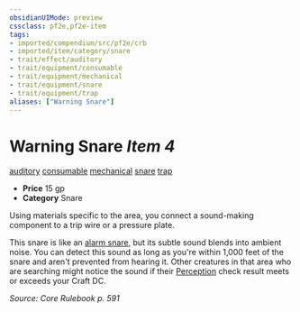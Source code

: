 ```yaml
---
obsidianUIMode: preview
cssclass: pf2e,pf2e-item
tags:
- imported/compendium/src/pf2e/crb
- imported/item/category/snare
- trait/effect/auditory
- trait/equipment/consumable
- trait/equipment/mechanical
- trait/equipment/snare
- trait/equipment/trap
aliases: ["Warning Snare"]
---
```

# Warning Snare *Item 4*  
[auditory](auditory.md)  [consumable](consumable.md)  [mechanical](mechanical.md)  [snare](snare.md)  [trap](trap.md)  

- **Price** 15 gp
- **Category** Snare

Using materials specific to the area, you connect a sound-making component to a trip wire or a pressure plate.

This snare is like an [alarm snare](alarm-snare.md), but its subtle sound blends into ambient noise. You can detect this sound as long as you're within 1,000 feet of the snare and aren't prevented from hearing it. Other creatures in that area who are searching might notice the sound if their [Perception](../../skills.md#Perception) check result meets or exceeds your Craft DC.

*Source: Core Rulebook p. 591*